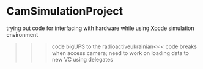 # CamSimulationProject
trying out code for interfacing with hardware while using Xocde simulation environment
>>>code bigUPS to the radioactiveukrainian<<<
code breaks when access camera; need to work on loading data to new VC using delegates
